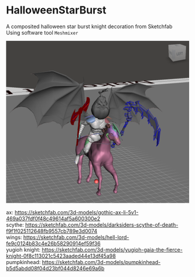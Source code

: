 # HalloweenStarBurst
A composited halloween star burst knight decoration from Sketchfab  
Using software tool ```Meshmixer```   

<img src="https://raw.githubusercontent.com/shannon112/HalloweenStarBurst/master/doc/composited_model.png" width=500/>

ax: https://sketchfab.com/3d-models/gothic-ax-li-5v1-469a037fdf0f48c49614af5a600300e2  
scythe: https://sketchfab.com/3d-models/darksiders-scythe-of-death-f9f1f025112648fb9557cb789e3d0074  
wings: https://sketchfab.com/3d-models/hell-lord-fe9c0124b83c4e26b58290914ef59f36  
yugioh knight: https://sketchfab.com/3d-models/yugioh-gaia-the-fierce-knight-0f8c113021c5423aaded44e13df45a98  
pumpkinhead: https://sketchfab.com/3d-models/pumpkinhead-b5d5abdd08f04d23bf044d8246e69a6b  
